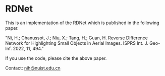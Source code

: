 # RDNet
This is an implementation of the RDNet which is published in the following paper. 

"Ni, H.; Chanussot, J.; Niu, X.; Tang, H.; Guan, H. Reverse Difference Network for Highlighting Small Objects in Aerial Images. ISPRS Int. J. Geo-Inf. 2022, 11, 494."

If you use the code, please cite the above paper. 

Contact: nih@nuist.edu.cn




